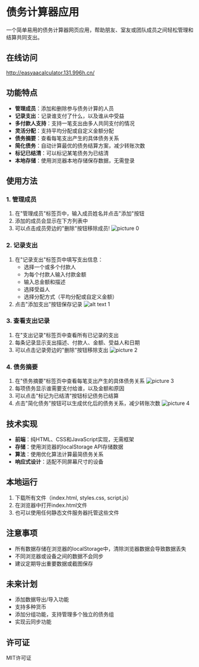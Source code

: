 # 债务计算器应用

一个简单易用的债务计算器网页应用，帮助朋友、室友或团队成员之间轻松管理和结算共同支出。

## 在线访问
http://easyaacalculator.131.996h.cn/

## 功能特点

- **管理成员**：添加和删除参与债务计算的人员
- **记录支出**：记录谁支付了什么，以及谁从中受益
- **多付款人支持**：支持一笔支出由多人共同支付的情况
- **灵活分配**：支持平均分配或自定义金额分配
- **债务摘要**：查看每笔支出产生的具体债务关系
- **简化债务**：自动计算最优的债务结算方案，减少转账次数
- **标记已结清**：可以标记某笔债务为已结清
- **本地存储**：使用浏览器本地存储保存数据，无需登录

## 使用方法

### 1. 管理成员

1. 在"管理成员"标签页中，输入成员姓名并点击"添加"按钮
2. 添加的成员会显示在下方列表中
3. 可以点击成员旁边的"删除"按钮移除成员!
![picture 0](images/165109f82a90faf6ed0ed4320df0188389731fc33afff1313421b1ecd8d7677c.png)  


### 2. 记录支出

1. 在"记录支出"标签页中填写支出信息：
   - 选择一个或多个付款人
   - 为每个付款人输入付款金额
   - 输入总金额和描述
   - 选择受益人
   - 选择分配方式（平均分配或自定义金额）
2. 点击"添加支出"按钮保存记录
![![alt text](0d16b85131166ad76270fb3e5025f25.png) 1](images/771987353ee7f7b2ffb09fab7210be30d0bdc917da3e87886be1f25134900a33.png)  

### 3. 查看支出记录

1. 在"支出记录"标签页中查看所有已记录的支出
2. 每条记录显示支出描述、付款人、金额、受益人和日期
3. 可以点击记录旁边的"删除"按钮移除支出
![picture 2](images/583035670c1a78e15d7e91117924afe7fd5d29c164d89977fa506af8e076eba0.png)  


### 4. 债务摘要

1. 在"债务摘要"标签页中查看每笔支出产生的具体债务关系
![picture 3](images/98632c56053c07f3744ddcd3d854516ba7bf40cf45c7438325001a471e7e0f01.png)  
2. 每项债务显示谁需要支付给谁，以及金额和原因
3. 可以点击"标记为已结清"按钮标记债务已结算
4. 点击"简化债务"按钮可以生成优化后的债务关系，减少转账次数
![picture 4](images/247a9380a4468595a9033a3d3f6431f5ab78739d6cd995d0b54542106a028e34.png)  


## 技术实现

- **前端**：纯HTML、CSS和JavaScript实现，无需框架
- **存储**：使用浏览器的localStorage API存储数据
- **算法**：使用优化算法计算最简债务关系
- **响应式设计**：适配不同屏幕尺寸的设备

## 本地运行

1. 下载所有文件（index.html, styles.css, script.js）
2. 在浏览器中打开index.html文件
3. 也可以使用任何静态文件服务器托管这些文件

## 注意事项

- 所有数据存储在浏览器的localStorage中，清除浏览器数据会导致数据丢失
- 不同浏览器或设备之间的数据不会同步
- 建议定期导出重要数据或截图保存

## 未来计划

- 添加数据导出/导入功能
- 支持多种货币
- 添加分组功能，支持管理多个独立的债务组
- 实现云同步功能

## 许可证

MIT许可证
